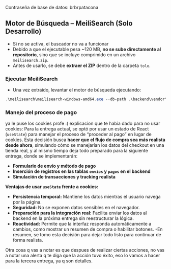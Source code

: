 Contraseña de base de datos: brbrpatacona

## Motor de Búsqueda – MeiliSearch (Solo Desarrollo)
- Si no se activa, el buscador no va a funcionar
- Debido a que el ejecutable pesa ~120 MB, **no se sube directamente al repositorio**, sino que se incluye comprimido en un archivo `meilisearch.zip`.
- Antes de usarlo, se debe **extraer el ZIP** dentro de la carpeta `tolo`.

### Ejecutar MeiliSearch

- Una vez extraído, levantar el motor de búsqueda ejecutando:

```powershell
.\meilisearch\meilisearch-windows-amd64.exe --db-path .\backend\vendor\meilisearch\meili_data\
```


### Manejo del proceso de pago
ya le puse los cookies profe :(
explicacion que te habia dado para no usar cookies:
Para la entrega actual, se optó por usar un estado de React (`useState`) para manejar el proceso de “proceder al pago” en lugar de cookies. Esta decisión busca **hacer que el flujo de compra sea más realista desde ahora**, simulando cómo se manejarían los datos del checkout en una tienda real, y al mismo tiempo deja todo preparado para la siguiente entrega, donde se implementarán:

- **Formulario de envío y método de pago**  
- **Inserción de registros en las tablas `envios` y `pagos` en el backend**  
- **Simulación de transacciones y tracking realista**

**Ventajas de usar `useState` frente a cookies:**

- **Persistencia temporal:** Mantiene los datos mientras el usuario navega por la página.  
- **Seguridad:** No se exponen datos sensibles en el navegador.  
- **Preparación para la integración real:** Facilita enviar los datos al backend en la próxima entrega sin reestructurar la lógica.  
- **Reactividad:** Permite que la interfaz responda automáticamente a cambios, como mostrar un resumen de compra o habilitar botones.
-En resumen, se tomo esta decisión para dejar todo listo para continuar de forma realista.


Otra cosa q vas a notar es que despues de realizar ciertas acciones, no vas a notar una alerta q te diga que la acción tuvo éxito, eso lo vamos a hacer para la tercera entrega, ya q son detalles.
